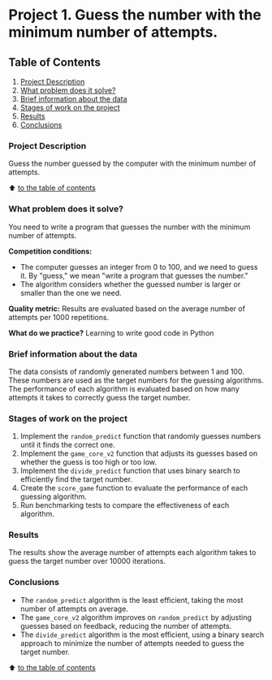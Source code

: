 # Project 1. Guess the number with the minimum number of attempts.

## Table of Contents

1. [Project Description](https://github.com/nikbeznosikov/data_science/tree/main/project_1/README.md#project-description)
2. [What problem does it solve?](https://github.com/nikbeznosikov/data_science/tree/main/project_1/README.md#what-problem-does-it-solve)
3. [Brief information about the data](https://github.com/nikbeznosikov/data_science/tree/main/project_1/README.md#brief-information-about-the-data)
4. [Stages of work on the project](https://github.com/nikbeznosikov/data_science/tree/main/project_1/README.md#stages-of-work-on-the-project)
5. [Results](https://github.com/nikbeznosikov/data_science/tree/main/project_1/README.md#results)
6. [Conclusions](https://github.com/nikbeznosikov/data_science/tree/main/project_1/README.md#conclusions)

### Project Description

Guess the number guessed by the computer with the minimum number of attempts.

:arrow_up: [to the table of contents](https://github.com/nikbeznosikov/data_science/tree/main/project_1/README.md#table-of-contents)

### What problem does it solve?

You need to write a program that guesses the number with the minimum number of attempts.

**Competition conditions:**

- The computer guesses an integer from 0 to 100, and we need to guess it. By "guess," we mean "write a program that guesses the number."
- The algorithm considers whether the guessed number is larger or smaller than the one we need.

**Quality metric:**
Results are evaluated based on the average number of attempts per 1000 repetitions.

**What do we practice?**
Learning to write good code in Python

### Brief information about the data

The data consists of randomly generated numbers between 1 and 100. These numbers are used as the target numbers for the guessing algorithms. The performance of each algorithm is evaluated based on how many attempts it takes to correctly guess the target number.

### Stages of work on the project

1. Implement the `random_predict` function that randomly guesses numbers until it finds the correct one.
2. Implement the `game_core_v2` function that adjusts its guesses based on whether the guess is too high or too low.
3. Implement the `divide_predict` function that uses binary search to efficiently find the target number.
4. Create the `score_game` function to evaluate the performance of each guessing algorithm.
5. Run benchmarking tests to compare the effectiveness of each algorithm.

### Results

The results show the average number of attempts each algorithm takes to guess the target number over 10000 iterations.

### Conclusions

- The `random_predict` algorithm is the least efficient, taking the most number of attempts on average.
- The `game_core_v2` algorithm improves on `random_predict` by adjusting guesses based on feedback, reducing the number of attempts.
- The `divide_predict` algorithm is the most efficient, using a binary search approach to minimize the number of attempts needed to guess the target number.

:arrow_up: [to the table of contents](https://github.com/nikbeznosikov/data_science/tree/main/project_1/README.md#table-of-contents)
